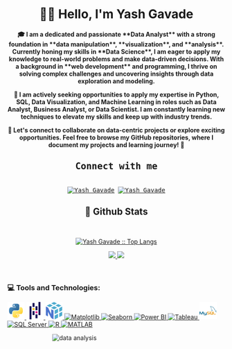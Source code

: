 <div align="center">
<h1 align="center">👋🏻 Hello, I'm Yash Gavade </h1>
<h4 align="center">
🎓 I am a dedicated and passionate **Data Analyst** with a strong foundation in **data manipulation**, **visualization**, and **analysis**. Currently honing my skills in **Data Science**, I am eager to apply my knowledge to real-world problems and make data-driven decisions. With a background in **web development** and programming, I thrive on solving complex challenges and uncovering insights through data exploration and modeling.

🌱 I am actively seeking opportunities to apply my expertise in **Python**, **SQL**, **Data Visualization**, and **Machine Learning** in roles such as **Data Analyst**, **Business Analyst**, or **Data Scientist**. I am constantly learning new techniques to elevate my skills and keep up with industry trends. 

🤝 Let's connect to collaborate on data-centric projects or explore exciting opportunities. Feel free to browse my GitHub repositories, where I document my projects and learning journey! 🚀
</h4>
</div>

<div>
  <samp>
    <h2 align="center">Connect with me</h2>
    <p align="center">
      <br/>
      <a href="https://www.linkedin.com/in/yash-gavade/" target="blank"><img align="center"
         src="https://img.shields.io/badge/linkedin-%231DA1F2.svg?style=for-the-badge&logo=linkedin&logoColor=white"
         alt="Yash Gavade" height="30"/></a>
      <a href="mailto:yashgavade10@gmail.com" target="blank"><img align="center"
         src="https://img.shields.io/badge/gmail-EA4335.svg?style=for-the-badge&logo=gmail&logoColor=white"
         alt="Yash Gavade" height="30"/></a>
    </p>
  </samp>
</div>

<div>
  <h2 align="center"> 🚀 Github Stats </h2>
    <br/>
      <p align="center">
        <a href="https://github.com/Yash-Gavade">
        <img src="https://github-readme-stats.vercel.app/api/top-langs/?username=Yash-Gavade&langs_count=6&theme=gruvbox&layout=compact&hide_border=true" alt="Yash Gavade :: Top Langs" /></a>
      </p>
      <p align="center">
        <a href="https://github.com/Yash-Gavade">
        <img width="49.5%" src="https://github-readme-stats.vercel.app/api?username=Yash-Gavade&show_icons=true&theme=gruvbox&hide_border=true" />
        <img width="49.5%" src="https://github-readme-streak-stats.herokuapp.com/?user=Yash-Gavade&theme=gruvbox&hide_border=true" />
        </a>
     </p>
   <br>
</div>

<div>
  <h3 align="left">💻 Tools and Technologies:</h3>
  <p align="left">
    <a href="https://www.python.org" target="_blank" rel="noreferrer">
      <img src="https://raw.githubusercontent.com/devicons/devicon/master/icons/python/python-original.svg" alt="Python" width="40" height="40"/>
    </a>
    <a href="https://pandas.pydata.org/" target="_blank" rel="noreferrer">
      <img src="https://raw.githubusercontent.com/devicons/devicon/2ae2a900d2f041da66e950e4d48052658d850630/icons/pandas/pandas-original.svg" alt="Pandas" width="40" height="40"/>
    </a>
    <a href="https://numpy.org/" target="_blank" rel="noreferrer">
      <img src="https://raw.githubusercontent.com/devicons/devicon/master/icons/numpy/numpy-original.svg" alt="NumPy" width="40" height="40"/>
    </a>
    <a href="https://matplotlib.org/" target="_blank" rel="noreferrer">
      <img src="https://upload.wikimedia.org/wikipedia/commons/8/84/Matplotlib_icon.svg" alt="Matplotlib" width="40" height="40"/>
    </a>
    <a href="https://seaborn.pydata.org/" target="_blank" rel="noreferrer">
      <img src="https://seaborn.pydata.org/_images/logo-mark-lightbg.svg" alt="Seaborn" width="40" height="40"/>
    </a>
    <a href="https://powerbi.microsoft.com/" target="_blank" rel="noreferrer">
      <img src="https://upload.wikimedia.org/wikipedia/commons/c/cf/New_Power_BI_Logo.svg" alt="Power BI" width="40" height="40"/>
    </a>
    <a href="https://www.tableau.com/" target="_blank" rel="noreferrer">
      <img src="https://upload.wikimedia.org/wikipedia/commons/4/4b/Tableau_Logo.png" alt="Tableau" width="40" height="40"/>
    </a>
    <a href="https://www.mysql.com/" target="_blank" rel="noreferrer">
      <img src="https://raw.githubusercontent.com/devicons/devicon/master/icons/mysql/mysql-original-wordmark.svg" alt="MySQL" width="40" height="40"/>
    </a>
    <a href="https://www.microsoft.com/en-us/sql-server" target="_blank" rel="noreferrer">
      <img src="https://upload.wikimedia.org/wikipedia/de/8/8c/Microsoft_SQL_Server_Logo.svg" alt="SQL Server" width="40" height="40"/>
    </a>
    <a href="https://www.r-project.org/" target="_blank" rel="noreferrer">
      <img src="https://upload.wikimedia.org/wikipedia/commons/1/1b/R_logo.svg" alt="R" width="40" height="40"/>
    </a>
    <a href="https://www.mathworks.com/products/matlab.html" target="_blank" rel="noreferrer">
      <img src="https://upload.wikimedia.org/wikipedia/commons/2/21/Matlab_Logo.png" alt="MATLAB" width="40" height="40"/>
    </a>
  </p>
</div>

<img align="right" alt="data analysis" width="400" src="https://user-images.githubusercontent.com/55389276/140866485-8fb1c876-9a8f-4d6a-98dc-08c4981eaf70.gif">
